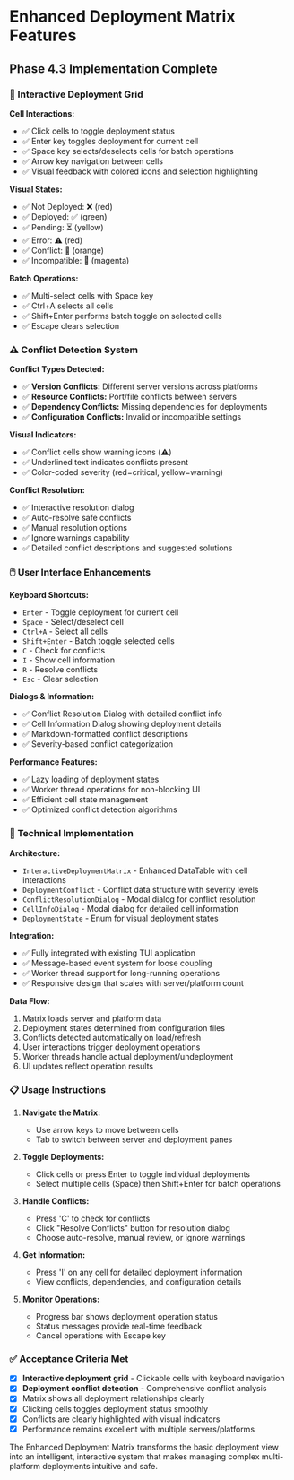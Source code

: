 # Enhanced Deployment Matrix Features

## Phase 4.3 Implementation Complete

### 🎯 Interactive Deployment Grid

**Cell Interactions:**
- ✅ Click cells to toggle deployment status
- ✅ Enter key toggles deployment for current cell
- ✅ Space key selects/deselects cells for batch operations
- ✅ Arrow key navigation between cells
- ✅ Visual feedback with colored icons and selection highlighting

**Visual States:**
- ✅ Not Deployed: ❌ (red)
- ✅ Deployed: ✅ (green)
- ✅ Pending: ⏳ (yellow)
- ✅ Error: ⚠️ (red)
- ✅ Conflict: 🔄 (orange)
- ✅ Incompatible: 🚫 (magenta)

**Batch Operations:**
- ✅ Multi-select cells with Space key
- ✅ Ctrl+A selects all cells
- ✅ Shift+Enter performs batch toggle on selected cells
- ✅ Escape clears selection

### ⚠️ Conflict Detection System

**Conflict Types Detected:**
- ✅ **Version Conflicts:** Different server versions across platforms
- ✅ **Resource Conflicts:** Port/file conflicts between servers
- ✅ **Dependency Conflicts:** Missing dependencies for deployments
- ✅ **Configuration Conflicts:** Invalid or incompatible settings

**Visual Indicators:**
- ✅ Conflict cells show warning icons (⚠️)
- ✅ Underlined text indicates conflicts present
- ✅ Color-coded severity (red=critical, yellow=warning)

**Conflict Resolution:**
- ✅ Interactive resolution dialog
- ✅ Auto-resolve safe conflicts
- ✅ Manual resolution options
- ✅ Ignore warnings capability
- ✅ Detailed conflict descriptions and suggested solutions

### 🖱️ User Interface Enhancements

**Keyboard Shortcuts:**
- `Enter` - Toggle deployment for current cell
- `Space` - Select/deselect cell
- `Ctrl+A` - Select all cells
- `Shift+Enter` - Batch toggle selected cells
- `C` - Check for conflicts
- `I` - Show cell information
- `R` - Resolve conflicts
- `Esc` - Clear selection

**Dialogs & Information:**
- ✅ Conflict Resolution Dialog with detailed conflict info
- ✅ Cell Information Dialog showing deployment details
- ✅ Markdown-formatted conflict descriptions
- ✅ Severity-based conflict categorization

**Performance Features:**
- ✅ Lazy loading of deployment states
- ✅ Worker thread operations for non-blocking UI
- ✅ Efficient cell state management
- ✅ Optimized conflict detection algorithms

### 🔧 Technical Implementation

**Architecture:**
- `InteractiveDeploymentMatrix` - Enhanced DataTable with cell interactions
- `DeploymentConflict` - Conflict data structure with severity levels
- `ConflictResolutionDialog` - Modal dialog for conflict resolution
- `CellInfoDialog` - Modal dialog for detailed cell information
- `DeploymentState` - Enum for visual deployment states

**Integration:**
- ✅ Fully integrated with existing TUI application
- ✅ Message-based event system for loose coupling
- ✅ Worker thread support for long-running operations
- ✅ Responsive design that scales with server/platform count

**Data Flow:**
1. Matrix loads server and platform data
2. Deployment states determined from configuration files
3. Conflicts detected automatically on load/refresh
4. User interactions trigger deployment operations
5. Worker threads handle actual deployment/undeployment
6. UI updates reflect operation results

### 📋 Usage Instructions

1. **Navigate the Matrix:**
   - Use arrow keys to move between cells
   - Tab to switch between server and deployment panes

2. **Toggle Deployments:**
   - Click cells or press Enter to toggle individual deployments
   - Select multiple cells (Space) then Shift+Enter for batch operations

3. **Handle Conflicts:**
   - Press 'C' to check for conflicts
   - Click "Resolve Conflicts" button for resolution dialog
   - Choose auto-resolve, manual review, or ignore warnings

4. **Get Information:**
   - Press 'I' on any cell for detailed deployment information
   - View conflicts, dependencies, and configuration details

5. **Monitor Operations:**
   - Progress bar shows deployment operation status
   - Status messages provide real-time feedback
   - Cancel operations with Escape key

### ✅ Acceptance Criteria Met

- [x] **Interactive deployment grid** - Clickable cells with keyboard navigation
- [x] **Deployment conflict detection** - Comprehensive conflict analysis
- [x] Matrix shows all deployment relationships clearly
- [x] Clicking cells toggles deployment status smoothly  
- [x] Conflicts are clearly highlighted with visual indicators
- [x] Performance remains excellent with multiple servers/platforms

The Enhanced Deployment Matrix transforms the basic deployment view into an intelligent, interactive system that makes managing complex multi-platform deployments intuitive and safe.